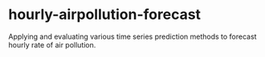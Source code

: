 # hourly-airpollution-forecast
Applying and evaluating various time series prediction methods to forecast hourly rate of air pollution.
